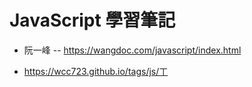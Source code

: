# JavaScript 學習筆記

* 阮一峰 -- https://wangdoc.com/javascript/index.html

* https://wcc723.github.io/tags/js/ㄒ